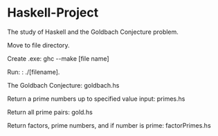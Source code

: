 # Haskell-Project
The study of Haskell and the Goldbach Conjecture problem.


Move to file directory.

Create .exe: ghc --make [file name]

Run: : ./[filename].


The Goldbach Conjecture:   goldbach.hs

Return a prime numbers up to specified value input:   primes.hs

Return all prime pairs:   gold.hs

Return factors, prime numbers, and if number is prime:   factorPrimes.hs

